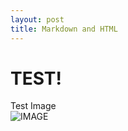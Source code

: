 ```yaml
---
layout: post
title: Markdown and HTML
---
```


# TEST!
Test Image<br>
![IMAGE]({{site.url}}/assets/img/testim.jpg)
